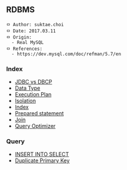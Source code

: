 ## RDBMS

```
ㅁ Author: suktae.choi
ㅁ Date: 2017.03.11
ㅁ Origin:
  - Real MySQL
ㅁ References:
  - https://dev.mysql.com/doc/refman/5.7/en
```

### Index
- [JDBC vs DBCP](https://github.com/agongi/study/tree/master/rdbms/jdbc-dbcp/)
- [Data Type](https://github.com/agongi/study/tree/master/rdbms/datatype/)
- [Execution Plan](https://github.com/agongi/study/tree/master/rdbms/execution-plan/)
- [Isolation](https://github.com/agongi/study/tree/master/rdbms/isolation/)
- [Index](https://github.com/agongi/study/tree/master/rdbms/index/)
- [Prepared statement](https://github.com/agongi/study/tree/master/rdbms/prepared-statement/)
- [Join](https://github.com/agongi/study/tree/master/rdbms/join/)
- [Query Optimizer](http://sungsoo.github.io/2014/05/24/query-optimizer.html)

### Query
- [INSERT INTO SELECT](https://github.com/agongi/study/tree/master/rdbms/insert-into-select/)
- [Duplicate Primary Key](https://github.com/agongi/study/tree/master/rdbms/duplicate-primary-key/)
